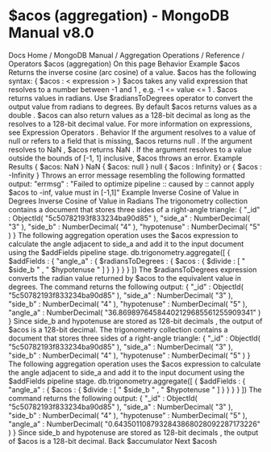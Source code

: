 # $acos (aggregation) - MongoDB Manual v8.0


Docs Home / MongoDB Manual / Aggregation Operations / Reference / Operators $acos (aggregation) On this page Behavior Example $acos Returns the inverse cosine (arc cosine) of a value. $acos has the following syntax: { $acos : < expression > } $acos takes any valid expression that resolves to a number between -1 and 1 , e.g. -1 <= value <= 1 . $acos returns values in radians. Use $radiansToDegrees operator to convert the output value
from radians to degrees. By default $acos returns values as a double . $acos can also return values as a 128-bit decimal as long as the <expression> resolves to a 128-bit decimal value. For more information on expressions, see Expression Operators . Behavior If the argument resolves to a value of null or refers to a field
that is missing, $acos returns null . If the
argument resolves to NaN , $acos returns NaN .
If the argument resolves to a value outside the bounds of [-1, 1] inclusive, $acos throws an error. Example Results { $acos: NaN } NaN { $acos: null } null { $acos : Infinity} or { $acos : -Infinity } Throws an error message resembling the following formatted
output: "errmsg" : "Failed to optimize pipeline :: caused by :: cannot apply $acos to -inf, value must in [-1,1]" Example Inverse Cosine of Value in Degrees Inverse Cosine of Value in Radians The trigonometry collection contains a document that
stores three sides of a right-angle triangle: { "_id" : ObjectId( "5c50782193f833234ba90d85" ), "side_a" : NumberDecimal( "3" ), "side_b" : NumberDecimal( "4" ), "hypotenuse" : NumberDecimal( "5" ) } The following aggregation operation uses the $acos expression to calculate the angle adjacent
to side_a and add it to the input document using the $addFields pipeline stage. db.trigonometry.aggregate([ { $addFields : { "angle_a" : { $radiansToDegrees : { $acos : { $divide : [ " $side_b " , " $hypotenuse " ] } } } } } ]) The $radiansToDegrees expression converts the
radian value returned by $acos to the equivalent
value in degrees. The command returns the following output: { "_id" : ObjectId( "5c50782193f833234ba90d85" ), "side_a" : NumberDecimal( "3" ), "side_b" : NumberDecimal( "4" ), "hypotenuse" : NumberDecimal( "5" ), "angle_a" : NumberDecimal( "36.86989764584402129685561255909341" ) } Since side_b and hypotenuse are stored as 128-bit decimals , the output of $acos is a 128-bit decimal. The trigonometry collection contains a document that
stores three sides of a right-angle triangle: { "_id" : ObjectId( "5c50782193f833234ba90d85" ), "side_a" : NumberDecimal( "3" ), "side_b" : NumberDecimal( "4" ), "hypotenuse" : NumberDecimal( "5" ) } The following aggregation operation uses the $acos expression to calculate the angle adjacent
to side_a and add it to the input document using the $addFields pipeline stage. db.trigonometry.aggregate([ { $addFields : { "angle_a" : { $acos : { $divide : [ " $side_b " , " $hypotenuse " ] } } } } ]) The command returns the following output: { "_id" : ObjectId( "5c50782193f833234ba90d85" ), "side_a" : NumberDecimal( "3" ), "side_b" : NumberDecimal( "4" ), "hypotenuse" : NumberDecimal( "5" ), "angle_a" : NumberDecimal( "0.6435011087932843868028092287173226" ) } Since side_b and hypotenuse are stored as 128-bit decimals , the output of $acos is a 128-bit decimal. Back $accumulator Next $acosh
